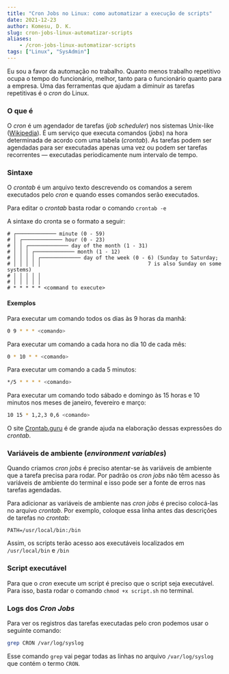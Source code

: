 ```yaml
---
title: "Cron Jobs no Linux: como automatizar a execução de scripts"
date: 2021-12-23
author: Komesu, D. K.
slug: cron-jobs-linux-automatizar-scripts
aliases:
    - /cron-jobs-linux-automatizar-scripts
tags: ["Linux", "SysAdmin"]
---
```


Eu sou a favor da automação no trabalho. Quanto menos trabalho repetitivo ocupa o tempo do funcionário, melhor, tanto para o funcionário quanto para a empresa. Uma das ferramentas que ajudam a diminuir as tarefas repetitivas é o *cron* do Linux.

<!--more-->

### O que é

O *cron* é um agendador de tarefas (*job scheduler*) nos sistemas Unix-like ([Wikipedia](https://en.wikipedia.org/wiki/Cron)). É um serviço que executa comandos (*jobs*) na hora determinada de acordo com uma tabela (*crontab*). As tarefas podem ser agendadas para ser executadas apenas uma vez ou podem ser tarefas recorrentes — executadas periodicamente num intervalo de tempo.

### Sintaxe

O *crontab* é um arquivo texto descrevendo os comandos a serem executados pelo *cron* e quando esses comandos serão executados.

Para editar o *crontab* basta rodar o comando `crontab -e`

A sintaxe do cronta se o formato a seguir:

```
# ┌───────────── minute (0 - 59)
# │ ┌───────────── hour (0 - 23)
# │ │ ┌───────────── day of the month (1 - 31)
# │ │ │ ┌───────────── month (1 - 12)
# │ │ │ │ ┌───────────── day of the week (0 - 6) (Sunday to Saturday;
# │ │ │ │ │                                   7 is also Sunday on some systems)
# │ │ │ │ │
# │ │ │ │ │
# * * * * * <command to execute>
```

#### Exemplos

Para executar um comando todos os dias às 9 horas da manhã:

```sh
0 9 * * * <comando>
```

Para executar um comando a cada hora no dia 10 de cada mês:

```sh
0 * 10 * * <comando>
```

Para executar um comando a cada 5 minutos:

```sh
*/5 * * * * <comando>
```

Para executar um comando todo sábado e domingo às 15 horas e 10 minutos nos meses de janeiro, fevereiro e março:

```sh
10 15 * 1,2,3 0,6 <comando>
```

O site [Crontab.guru](https://crontab.guru/) é de grande ajuda na elaboração dessas expressões do *crontab*.

### Variáveis de ambiente (*environment variables*)

Quando criamos *cron jobs* é preciso atentar-se às variáveis de ambiente que a tarefa precisa para rodar. Por padrão os *cron jobs* não têm acesso às variáveis de ambiente do terminal e isso pode ser a fonte de erros nas tarefas agendadas.

Para adicionar as variáveis de ambiente nas *cron jobs* é preciso colocá-las no arquivo *crontab*. Por exemplo, coloque essa linha antes das descrições de tarefas no *crontab*:

```
PATH=/usr/local/bin:/bin
```

Assim, os scripts terão acesso aos executáveis localizados em `/usr/local/bin` e `/bin`

### Script executável

Para que o *cron* execute um script é preciso que o script seja executável. Para isso, basta rodar o comando `chmod +x script.sh` no terminal.

### Logs dos *Cron Jobs*

Para ver os registros das tarefas executadas pelo cron podemos usar o seguinte comando:

```sh
grep CRON /var/log/syslog
```

Esse comando `grep` vai pegar todas as linhas no arquivo `/var/log/syslog` que contém o termo `CRON`.
